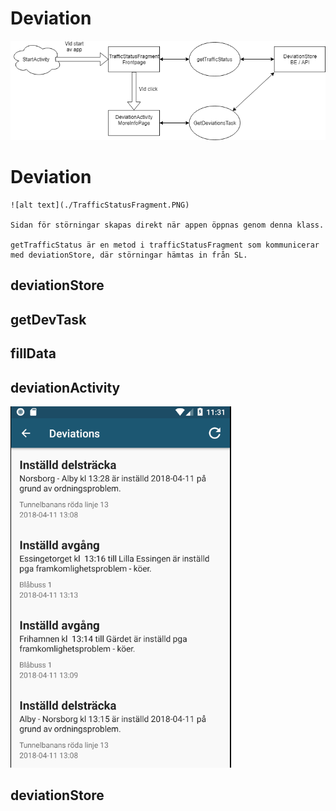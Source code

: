 # Deviation 

![alt text](./DeviationDocumentation.png)

# Deviation

```## trafficStatusFragment
![alt text](./TrafficStatusFragment.PNG)

Sidan för störningar skapas direkt när appen öppnas genom denna klass.

getTrafficStatus är en metod i trafficStatusFragment som kommunicerar med deviationStore, där störningar hämtas in från SL.
```
## deviationStore

## getDevTask

## fillData

## deviationActivity
![alt text](./DeviationActivity.PNG)

## deviationStore
